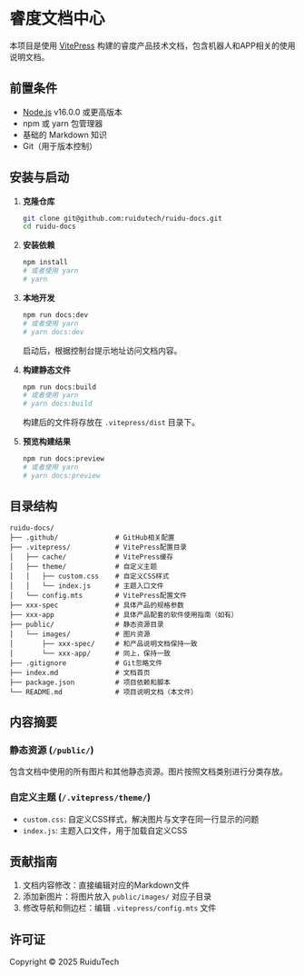 # 睿度文档中心

本项目是使用 [VitePress](https://vitepress.dev/) 构建的睿度产品技术文档，包含机器人和APP相关的使用说明文档。

## 前置条件

- [Node.js](https://nodejs.org/) v16.0.0 或更高版本
- npm 或 yarn 包管理器
- 基础的 Markdown 知识
- Git（用于版本控制）

## 安装与启动

1. **克隆仓库**
   ```bash
   git clone git@github.com:ruidutech/ruidu-docs.git
   cd ruidu-docs
   ```

2. **安装依赖**
   ```bash
   npm install
   # 或者使用 yarn
   # yarn
   ```

3. **本地开发**
   ```bash
   npm run docs:dev
   # 或者使用 yarn
   # yarn docs:dev
   ```
   启动后，根据控制台提示地址访问文档内容。

4. **构建静态文件**
   ```bash
   npm run docs:build
   # 或者使用 yarn
   # yarn docs:build
   ```
   构建后的文件将存放在 `.vitepress/dist` 目录下。

5. **预览构建结果**
   ```bash
   npm run docs:preview
   # 或者使用 yarn
   # yarn docs:preview
   ```

## 目录结构

```
ruidu-docs/
├── .github/              # GitHub相关配置
├── .vitepress/           # VitePress配置目录
│   ├── cache/            # VitePress缓存
│   ├── theme/            # 自定义主题
│   │   ├── custom.css    # 自定义CSS样式
│   │   └── index.js      # 主题入口文件
│   └── config.mts        # VitePress配置文件
├── xxx-spec              # 具体产品的规格参数
├── xxx-app               # 具体产品配套的软件使用指南（如有）
├── public/               # 静态资源目录
│   └── images/           # 图片资源
│       ├── xxx-spec/     # 和产品说明文档保持一致
│       └── xxx-app/      # 同上，保持一致  
├── .gitignore            # Git忽略文件
├── index.md              # 文档首页
├── package.json          # 项目依赖和脚本
└── README.md             # 项目说明文档（本文件）
```

## 内容摘要

### 静态资源 (`/public/`)

包含文档中使用的所有图片和其他静态资源。图片按照文档类别进行分类存放。

### 自定义主题 (`/.vitepress/theme/`)

- `custom.css`: 自定义CSS样式，解决图片与文字在同一行显示的问题
- `index.js`: 主题入口文件，用于加载自定义CSS

## 贡献指南

1. 文档内容修改：直接编辑对应的Markdown文件
2. 添加新图片：将图片放入 `public/images/` 对应子目录
3. 修改导航和侧边栏：编辑 `.vitepress/config.mts` 文件

## 许可证

Copyright © 2025 RuiduTech